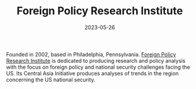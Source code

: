 ﻿---
title: "Foreign Policy Research Institute"
linkTitle: "Foreign Policy Research InstituteMISK"
contributor: ["Aizada Arystanbek"]
created: 2022-07-27
countries: ["Kazakhstan"]
category: ["INGO"]
tags: ["security", "policy"]
date_start: [2002]
date_end: []
data_type: ["policy", "report"] 
language: ["English"]
date: 2023-05-26
description: 
  Dedicated to producing research and policy analysis with the focus on foreign policy and national security challenges facing the US.
---
Founded in 2002, based in Philadelphia, Pennsylvania. [Foreign Policy Research Institute](https://www.fpri.org/central-asia-initiative/) is dedicated to producing research and policy analysis with the focus on foreign policy and national security challenges facing the US. Its Central Asia Initiative produces analyses of trends in the region concerning the US national security. 
